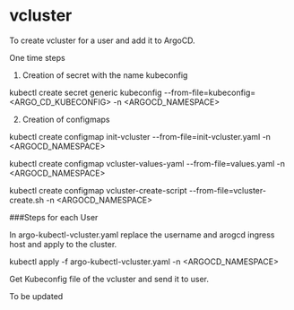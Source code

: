 # vcluster

To create vcluster for a user and add it to ArgoCD.

One time steps

1. Creation of secret with the name kubeconfig

kubectl create secret generic kubeconfig --from-file=kubeconfig=<ARGO_CD_KUBECONFIG> -n <ARGOCD_NAMESPACE>

2. Creation of configmaps

kubectl create configmap init-vcluster --from-file=init-vcluster.yaml -n <ARGOCD_NAMESPACE>

kubectl create configmap vcluster-values-yaml --from-file=values.yaml -n <ARGOCD_NAMESPACE>

kubectl create configmap vcluster-create-script --from-file=vcluster-create.sh -n <ARGOCD_NAMESPACE>


###Steps for each User

In argo-kubectl-vcluster.yaml replace the username and arogcd ingress host and apply to the cluster.

kubectl apply -f argo-kubectl-vcluster.yaml -n <ARGOCD_NAMESPACE>


Get Kubeconfig file of the vcluster and send it to user.

To be updated


